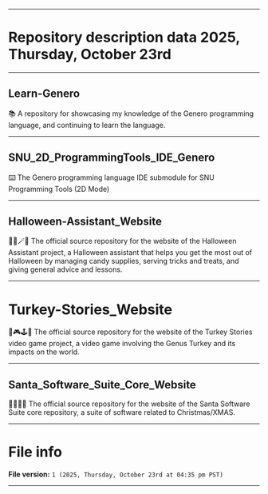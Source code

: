 
***

# Repository description data 2025, Thursday, October 23rd

---

## Learn-Genero

📚️ A repository for showcasing my knowledge of the Genero programming language, and continuing to learn the language. 

---

## SNU_2D_ProgrammingTools_IDE_Genero

⌨️ The Genero programming language IDE submodule for SNU Programming Tools (2D Mode)

---

## Halloween-Assistant_Website

🎃️🍬️🪄️🌐️ The official source repository for the website of the Halloween Assistant project, a Halloween assistant that helps you get the most out of Halloween by managing candy supplies, serving tricks and treats, and giving general advice and lessons. 

---

# Turkey-Stories_Website

🦃️🎮️🕹️🌐️ The official source repository for the website of the Turkey Stories video game project, a video game involving the Genus Turkey and its impacts on the world. 

---

## Santa_Software_Suite_Core_Website

🎄️🎅️🎁️🌐️ The official source repository for the website of the Santa Software Suite core repository, a suite of software related to Christmas/XMAS.

***

# File info

**File version:** `1 (2025, Thursday, October 23rd at 04:35 pm PST)`

***

